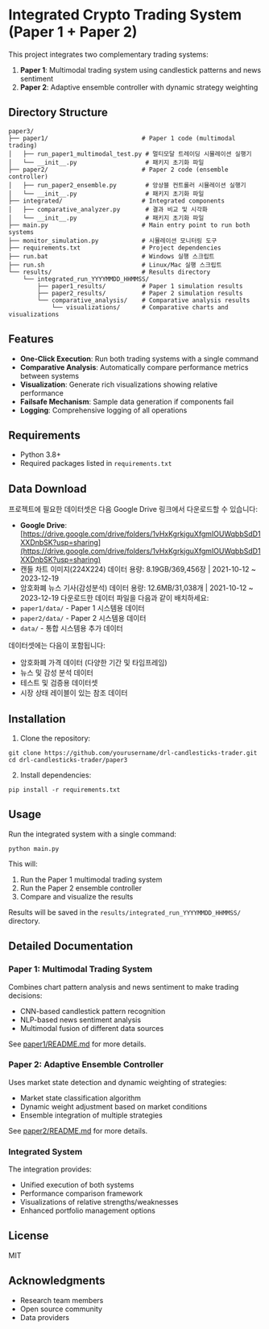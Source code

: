 # Integrated Crypto Trading System (Paper 1 + Paper 2)

This project integrates two complementary trading systems:
1. **Paper 1**: Multimodal trading system using candlestick patterns and news sentiment
2. **Paper 2**: Adaptive ensemble controller with dynamic strategy weighting

## Directory Structure

```
paper3/
├── paper1/                          # Paper 1 code (multimodal trading)
│   ├── run_paper1_multimodal_test.py # 멀티모달 트레이딩 시뮬레이션 실행기
│   └── __init__.py                   # 패키지 초기화 파일
├── paper2/                          # Paper 2 code (ensemble controller)
│   ├── run_paper2_ensemble.py        # 앙상블 컨트롤러 시뮬레이션 실행기
│   └── __init__.py                   # 패키지 초기화 파일
├── integrated/                      # Integrated components
│   ├── comparative_analyzer.py       # 결과 비교 및 시각화
│   └── __init__.py                   # 패키지 초기화 파일
├── main.py                          # Main entry point to run both systems
├── monitor_simulation.py            # 시뮬레이션 모니터링 도구
├── requirements.txt                 # Project dependencies
├── run.bat                          # Windows 실행 스크립트
├── run.sh                           # Linux/Mac 실행 스크립트
└── results/                         # Results directory
    └── integrated_run_YYYYMMDD_HHMMSS/
        ├── paper1_results/          # Paper 1 simulation results
        ├── paper2_results/          # Paper 2 simulation results
        └── comparative_analysis/    # Comparative analysis results
            └── visualizations/      # Comparative charts and visualizations
```

## Features

- **One-Click Execution**: Run both trading systems with a single command
- **Comparative Analysis**: Automatically compare performance metrics between systems
- **Visualization**: Generate rich visualizations showing relative performance
- **Failsafe Mechanism**: Sample data generation if components fail
- **Logging**: Comprehensive logging of all operations

## Requirements

- Python 3.8+
- Required packages listed in `requirements.txt`

## Data Download

프로젝트에 필요한 데이터셋은 다음 Google Drive 링크에서 다운로드할 수 있습니다:
- **Google Drive**: [https://drive.google.com/drive/folders/1vHxKgrkjguXfgmIOUWqbbSdD1XXDnbSK?usp=sharing](https://drive.google.com/drive/folders/1vHxKgrkjguXfgmIOUWqbbSdD1XXDnbSK?usp=sharing)
- 캔들 차트 이미지(224X224) 데이터 용량: 8.19GB/369,456장 | 2021-10-12 ~ 2023-12-19
- 암호화폐 뉴스 기사(감성분석) 데이터 용량: 12.6MB/31,038개 |  2021-10-12 ~ 2023-12-19
다운로드한 데이터 파일을 다음과 같이 배치하세요:
- `paper1/data/` - Paper 1 시스템용 데이터
- `paper2/data/` - Paper 2 시스템용 데이터
- `data/` - 통합 시스템용 추가 데이터

데이터셋에는 다음이 포함됩니다:
- 암호화폐 가격 데이터 (다양한 기간 및 타임프레임)
- 뉴스 및 감성 분석 데이터
- 테스트 및 검증용 데이터셋
- 시장 상태 레이블이 있는 참조 데이터

## Installation

1. Clone the repository:
```
git clone https://github.com/yourusername/drl-candlesticks-trader.git
cd drl-candlesticks-trader/paper3
```

2. Install dependencies:
```
pip install -r requirements.txt
```

## Usage

Run the integrated system with a single command:

```
python main.py
```

This will:
1. Run the Paper 1 multimodal trading system
2. Run the Paper 2 ensemble controller 
3. Compare and visualize the results

Results will be saved in the `results/integrated_run_YYYYMMDD_HHMMSS/` directory.

## Detailed Documentation

### Paper 1: Multimodal Trading System

Combines chart pattern analysis and news sentiment to make trading decisions:
- CNN-based candlestick pattern recognition
- NLP-based news sentiment analysis
- Multimodal fusion of different data sources

See [paper1/README.md](paper1/README.md) for more details.

### Paper 2: Adaptive Ensemble Controller

Uses market state detection and dynamic weighting of strategies:
- Market state classification algorithm
- Dynamic weight adjustment based on market conditions
- Ensemble integration of multiple strategies

See [paper2/README.md](paper2/README.md) for more details.

### Integrated System

The integration provides:
- Unified execution of both systems
- Performance comparison framework
- Visualizations of relative strengths/weaknesses
- Enhanced portfolio management options

## License

MIT

## Acknowledgments

- Research team members
- Open source community
- Data providers
